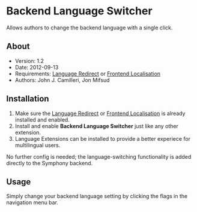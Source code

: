 # Backend Language Switcher #

Allows authors to change the backend language with a single click.

## About ##

- Version: 1.2
- Date: 2012-09-13
- Requirements: [Language Redirect][1] or [Frontend Localisation][2]
- Authors: John J. Camilleri, Jon Mifsud

## Installation ##

 1. Make sure the [Language Redirect][1] or [Frontend Localisation][2] is already installed and enabled.
 2. Install and enable **Backend Language Switcher** just like any other extension.
 3. Language Extensions can be installed to provide a better experiece for multilingual users.

No further config is needed; the language-switching functionality is added directly to the Symphony backend.

## Usage ##

Simply change your backend language setting by clicking the flags in the navigation menu bar.



  [1]: http://symphonyextensions.com/extensions/language_redirect/
  [2]: http://symphonyextensions.com/extensions/frontend_localisation/